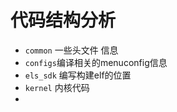 
# 代码结构分析
- `common` 一些头文件 信息
- `configs`编译相关的menuconfig信息
- `els_sdk` 编写构建elf的位置
- `kernel` 内核代码
- 